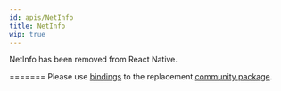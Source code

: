 ```yaml
---
id: apis/NetInfo
title: NetInfo
wip: true
---
```


NetInfo has been removed from React Native.

======= Please use [bindings](https://github.com/reason-react-native/netinfo) to
the replacement
[community package](https://github.com/react-native-community/react-native-netinfo).

